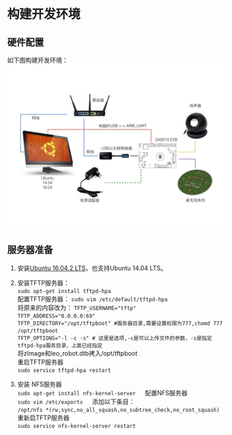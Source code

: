 # 构建开发环境

## 硬件配置

如下图构建开发环境：![](/assets/NFS开发环境2.001.png)

## 服务器准备

1. 安装[Ubuntu 16.04.2 LTS](https://www.ubuntu.com/download/desktop)，也支持Ubuntu 14.04 LTS。
2. 安装TFTP服务器：  
   `sudo apt-get install tftpd-hpa`  
   配置TFTP服务器： `sudo vim /etc/default/tftpd-hpa`  
   将原来的内容改为： `TFTP_USERNAME="tftp"`  
   `TFTP_ADDRESS="0.0.0.0:69"`  
   `TFTP_DIRECTORY="/opt/tftpboot" #服务器目录,需要设置权限为777,chomd 777 /opt/tftpboot`  
   `TFTP_OPTIONS="-l -c -s" # 这里是选项,-c是可以上传文件的参数，-s是指定tftpd-hpa服务目录，上面已经指定`  
   将zImage和leo\_robot.dtb拷入/opt/tftpboot  
   重启TFTP服务器  
   `sudo service tftpd-hpa restart`

3. 安装 NFS服务器  
   `sudo apt-get install nfs-kernel-server  
   `配置NFS服务器  
   `sudo vim /etc/exports  
   `添加以下条目：  
   `/opt/nfs *(rw,sync,no_all_squash,no_subtree_check,no_root_squash)  
   `重新启TFTP服务器  
   `sudo service nfs-kernel-server restart`



